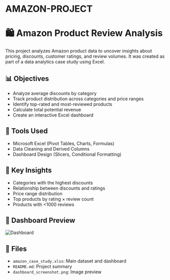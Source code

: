 # AMAZON-PROJECT
# 🛍️ Amazon Product Review Analysis

This project analyzes Amazon product data to uncover insights about pricing, discounts, customer ratings, and review volumes. It was created as part of a data analytics case study using Excel.

## 📊 Objectives

- Analyze average discounts by category
- Track product distribution across categories and price ranges
- Identify top-rated and most-reviewed products
- Calculate total potential revenue
- Create an interactive Excel dashboard

## 🧰 Tools Used

- Microsoft Excel (Pivot Tables, Charts, Formulas)
- Data Cleaning and Derived Columns
- Dashboard Design (Slicers, Conditional Formatting)

## 📎 Key Insights

- Categories with the highest discounts
- Relationship between discounts and ratings
- Price range distribution
- Top products by rating × review count
- Products with <1000 reviews

## 📸 Dashboard Preview

![Dashboard](images/dashboard_screenshot.png)

## 📁 Files

- `amazon_case_study.xlsx`: Main dataset and dashboard
- `README.md`: Project summary
- `dashboard_screenshot.png`: Image preview
